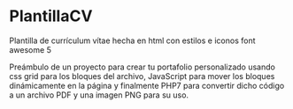 # PlantillaCV
Plantilla de currículum vítae hecha en html con estilos e iconos font awesome 5

Preámbulo de un proyecto para crear tu portafolio personalizado usando css grid para los bloques del archivo, JavaScript para mover los bloques dinámicamente en la página y finalmente PHP7 para convertir dicho código a un archivo PDF y una imagen PNG para su uso.
